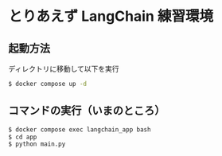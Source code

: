 # とりあえず LangChain 練習環境

## 起動方法

ディレクトリに移動して以下を実行

```sh
$ docker compose up -d
```

## コマンドの実行（いまのところ）

```sh
$ docker compose exec langchain_app bash
$ cd app
$ python main.py
```

